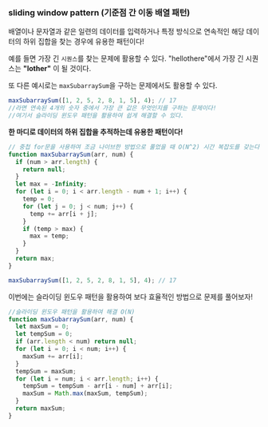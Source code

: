 ### sliding window pattern (기준점 간 이동 배열 패턴)

배열이나 문자열과 같은 일련의 데이터를 입력하거나 특정 방식으로 연속적인 해당 데이터의 하위 집합을 찾는 경우에 유용한 패턴이다!

예를 들면 가장 긴 `시퀀스`를 찾는 문제에 활용할 수 있다.
"hellothere"에서 가장 긴 시퀀스는 **"lother"** 이 될 것이다.

또 다른 예시로는 `maxSubarraySum`을 구하는 문제에서도 활용할 수 있다.

```javascript
maxSubarraySum([1, 2, 5, 2, 8, 1, 5], 4); // 17
//라면 연속된 4개의 숫자 중에서 가장 큰 값은 무엇인지를 구하는 문제이다!
//여기서 슬라이딩 윈도우 패턴을 활용하여 쉽게 해결할 수 있다.
```

**한 마디로 데이터의 하위 집합을 추적하는데 유용한 패턴이다!**

```javascript
// 중첩 for문을 사용하여 조금 나이브한 방법으로 풀었을 때 O(N^2) 시간 복잡도를 갖는다. 크기가 커질수록 너무 비효율적이다.
function maxSubarraySum(arr, num) {
  if (num > arr.length) {
    return null;
  }
  let max = -Infinity;
  for (let i = 0; i < arr.length - num + 1; i++) {
    temp = 0;
    for (let j = 0; j < num; j++) {
      temp += arr[i + j];
    }
    if (temp > max) {
      max = temp;
    }
  }
  return max;
}

maxSubarraySum([1, 2, 5, 2, 8, 1, 5], 4); // 17
```

이번에는 슬라이딩 윈도우 패턴을 활용하여 보다 효율적인 방법으로 문제를 풀어보자!

```javascript
//슬라이딩 윈도우 패턴을 활용하여 해결 O(N)
function maxSubarraySum(arr, num) {
  let maxSum = 0;
  let tempSum = 0;
  if (arr.length < num) return null;
  for (let i = 0; i < num; i++) {
    maxSum += arr[i];
  }
  tempSum = maxSum;
  for (let i = num; i < arr.length; i++) {
    tempSum = tempSum - arr[i - num] + arr[i];
    maxSum = Math.max(maxSum, tempSum);
  }
  return maxSum;
}
```
